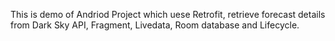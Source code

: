 This is demo of Andriod Project which uese Retrofit, retrieve forecast details from Dark Sky API, Fragment, Livedata, Room database and Lifecycle. 
